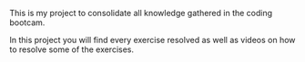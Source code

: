 This is my project to consolidate all knowledge gathered in the coding bootcam.

In this project you will find every exercise resolved as well as videos on how to resolve some of the exercises.